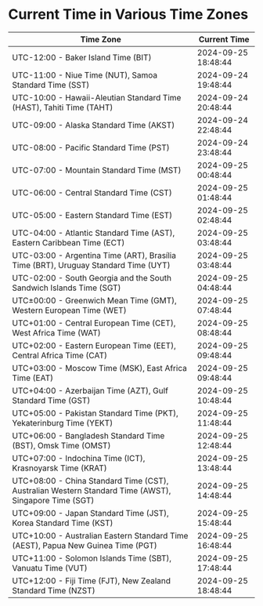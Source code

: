 # Current Time in Various Time Zones

| Time Zone | Current Time |
|-----------|--------------|
| UTC-12:00 - Baker Island Time (BIT) | 2024-09-25 18:48:44 |
| UTC-11:00 - Niue Time (NUT), Samoa Standard Time (SST) | 2024-09-24 19:48:44 |
| UTC-10:00 - Hawaii-Aleutian Standard Time (HAST), Tahiti Time (TAHT) | 2024-09-24 20:48:44 |
| UTC-09:00 - Alaska Standard Time (AKST) | 2024-09-24 22:48:44 |
| UTC-08:00 - Pacific Standard Time (PST) | 2024-09-24 23:48:44 |
| UTC-07:00 - Mountain Standard Time (MST) | 2024-09-25 00:48:44 |
| UTC-06:00 - Central Standard Time (CST) | 2024-09-25 01:48:44 |
| UTC-05:00 - Eastern Standard Time (EST) | 2024-09-25 02:48:44 |
| UTC-04:00 - Atlantic Standard Time (AST), Eastern Caribbean Time (ECT) | 2024-09-25 03:48:44 |
| UTC-03:00 - Argentina Time (ART), Brasília Time (BRT), Uruguay Standard Time (UYT) | 2024-09-25 03:48:44 |
| UTC-02:00 - South Georgia and the South Sandwich Islands Time (SGT) | 2024-09-25 04:48:44 |
| UTC±00:00 - Greenwich Mean Time (GMT), Western European Time (WET) | 2024-09-25 07:48:44 |
| UTC+01:00 - Central European Time (CET), West Africa Time (WAT) | 2024-09-25 08:48:44 |
| UTC+02:00 - Eastern European Time (EET), Central Africa Time (CAT) | 2024-09-25 09:48:44 |
| UTC+03:00 - Moscow Time (MSK), East Africa Time (EAT) | 2024-09-25 09:48:44 |
| UTC+04:00 - Azerbaijan Time (AZT), Gulf Standard Time (GST) | 2024-09-25 10:48:44 |
| UTC+05:00 - Pakistan Standard Time (PKT), Yekaterinburg Time (YEKT) | 2024-09-25 11:48:44 |
| UTC+06:00 - Bangladesh Standard Time (BST), Omsk Time (OMST) | 2024-09-25 12:48:44 |
| UTC+07:00 - Indochina Time (ICT), Krasnoyarsk Time (KRAT) | 2024-09-25 13:48:44 |
| UTC+08:00 - China Standard Time (CST), Australian Western Standard Time (AWST), Singapore Time (SGT) | 2024-09-25 14:48:44 |
| UTC+09:00 - Japan Standard Time (JST), Korea Standard Time (KST) | 2024-09-25 15:48:44 |
| UTC+10:00 - Australian Eastern Standard Time (AEST), Papua New Guinea Time (PGT) | 2024-09-25 16:48:44 |
| UTC+11:00 - Solomon Islands Time (SBT), Vanuatu Time (VUT) | 2024-09-25 17:48:44 |
| UTC+12:00 - Fiji Time (FJT), New Zealand Standard Time (NZST) | 2024-09-25 18:48:44 |
